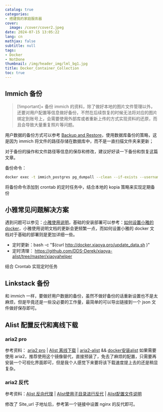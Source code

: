 ```yaml
---
catalog: true
categories:
- 搭建我的家庭服务器
cover:
  image: /cover/cover2.jpeg
date: 2024-07-15 13:05:22
lang: cn
mathjax: false
subtitle: null
tags:
- Docker
- NotDone
thumbnail: /img/header_img/lml_bg1.jpg
title: Docker_Container_Collection
toc: true
---
```


## Immich 备份

>[!important]+
> 备份 immich 的资料，除了做好本地的图片文件管理以外，还要对用户配置等信息做好备份，不然在后续恢复的时候无法将对应的图片绑定到账号上，会需要使用外部库或者重新上传的方式实现资料的还原，而且会导致大量重复照片等问题。

用户数据的备份方式可以参考 [Backup and Restore](https://immich.app/docs/administration/backup-and-restore)，使用数据库备份的策略，这是因为 immich 将文件的路径存储在数据库中，而不是一直扫描文件夹来更新；

对于备份的操作和文件路径等信息的保存和修改，建议好好读一下备份和恢复这篇文章。

备份命令：

```bash
docker exec -t immich_postgres pg_dumpall --clean --if-exists --username=postgres | gzip > old_immich/backup_database/dump.sql.gz
```

将备份命令添加到 crontab 的定时任务中，结合本地的 kopia 策略来实现定期备份

## 小雅常见问题解决方案

遇到问题可以参见：[小雅使用说明](https://www.kdocs.cn/l/cvEe3cv6dGkH)，基础的安装部署可以参考：[如何设置小雅的docker](https://xiaoyaliu.notion.site/xiaoya-docker-69404af849504fa5bcf9f2dd5ecaa75f#8e226c10e0b049a8ad3ff28a4e90a5a5)，小雅使用说明文档的更新会更频繁一点，而如何设置小雅的 docker 文档对于基础的部署则是更加详细一些。

- 定时更新：bash -c "$(curl http://docker.xiaoya.pro/update_data.sh )"
- 定时清理： https://github.com/DDS-Derek/xiaoya-alist/tree/master/xiaoyahelper

结合 Crontab 实现定时任务

## Linkstack 备份

和 immich 一样，要做好用户数据的备份，虽然不做好备份的话重新设置也不是太麻烦，但是毕竟还是一些没必要的工作量，最简单的可以导出链接到一个 json 文件做好保存即可。

## Alist 配置反代和离线下载

### aria2 pro

参考资料： [aria2 pro](https://p3terx.com/archives/docker-aria2-pro.html#google_vignette) | [Alist 离线下载](https://alist.nn.ci/zh/guide/advanced/offline-download.html) | [aria2-alist]( https://hub.docker.com/r/xhofe/alist-aria2 ) && [docker安装alist](https://alist.nn.ci/zh/guide/install/docker.html#%E5%BC%80%E5%8F%91%E7%89%88%E6%9C%AC) 如果需要使用 aria2，推荐使用这个镜像替代，直接预装了，免去了麻烦的配置，只需要再安装一个可视化界面即可，但是我个人感觉下来要将该下载速度提上去的还是稍显复杂。

### aria2 反代

参考资料：[Alist 反向代理](https://alist.nn.ci/zh/guide/install/reverse-proxy.html) | [Alist使用子目录进行反代](https://alist.nn.ci/zh/faq/howto.html#%E5%A6%82%E4%BD%95%E5%AF%B9%E5%AD%90%E7%9B%AE%E5%BD%95%E8%BF%9B%E8%A1%8C%E5%8F%8D%E5%90%91%E4%BB%A3%E7%90%86) | [Alist配置文件说明](https://alist.nn.ci/zh/config/configuration.html#%E5%88%9D%E5%A7%8B%E9%85%8D%E7%BD%AE)

修改了 Site_url 子地址后，参考第一个链接中设置 nginx 的反代即可。